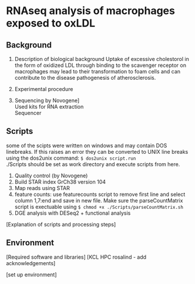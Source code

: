 # RNAseq analysis of macrophages exposed to oxLDL  

## Background

  1. Description of biological background
  Uptake of excessive cholestorol in the form of oxidized LDL through binding to the scavenger receptor on macrophages 
may lead to their transformation to foam cells and can contribute to the disease pathogenesis of atherosclerosis. 

  2. Experimental procedure

  3. Sequencing by Novogene]  
Used kits for RNA extraction  
Sequencer  


## Scripts
some of the scipts were written on windows and may contain DOS linebreaks. If this raises an error they can be 
converted to UNIX line breaks using the dos2unix command: `$ dos2unix script.run`  
./Scripts should be set as work directory and execute scripts from here.


  1. Quality control (by Novogene)
  2. Build STAR index GrCh38 version 104
  3. Map reads using STAR
  4. feature counts: use featurecounts script to remove first line and select column 1,7:end and save in new file. Make sure the parseCountMatrix script is exectuable using `$ chmod +x ./Scripts/parseCountMatrix.sh`
  5. DGE analysis with DESeq2 + functional analysis

[Explanation of scripts and processing steps]

## Environment 

[Required software and libraries]
[KCL HPC rosalind - add acknowledgements]


[set up environment]

